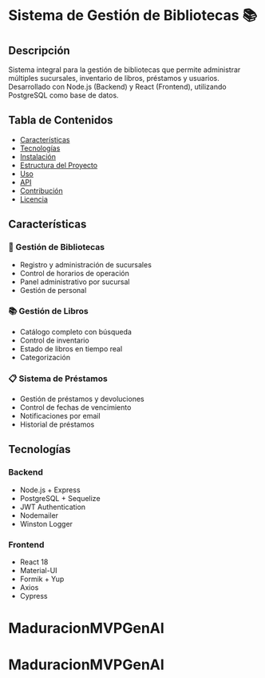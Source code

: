 # Sistema de Gestión de Bibliotecas 📚

## Descripción
Sistema integral para la gestión de bibliotecas que permite administrar múltiples sucursales, inventario de libros, préstamos y usuarios. Desarrollado con Node.js (Backend) y React (Frontend), utilizando PostgreSQL como base de datos.

## Tabla de Contenidos
- [Características](#características)
- [Tecnologías](#tecnologías)
- [Instalación](#instalación)
- [Estructura del Proyecto](#estructura-del-proyecto)
- [Uso](#uso)
- [API](#api)
- [Contribución](#contribución)
- [Licencia](#licencia)

## Características

### 📍 Gestión de Bibliotecas
- Registro y administración de sucursales
- Control de horarios de operación
- Panel administrativo por sucursal
- Gestión de personal

### 📚 Gestión de Libros
- Catálogo completo con búsqueda
- Control de inventario
- Estado de libros en tiempo real
- Categorización

### 📋 Sistema de Préstamos
- Gestión de préstamos y devoluciones
- Control de fechas de vencimiento
- Notificaciones por email
- Historial de préstamos

## Tecnologías

### Backend
- Node.js + Express
- PostgreSQL + Sequelize
- JWT Authentication
- Nodemailer
- Winston Logger

### Frontend
- React 18
- Material-UI
- Formik + Yup
- Axios
- Cypress



# MaduracionMVPGenAI
# MaduracionMVPGenAI
